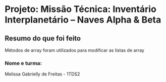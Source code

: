 # Projeto: Missão Técnica: Inventário Interplanetário – Naves Alpha & Beta

## Resumo do que foi feito
Métodos de array foram utilizados para modificar as listas de array


### Nome e turma:
Melissa Gabrielly de Freitas - 1TDS2